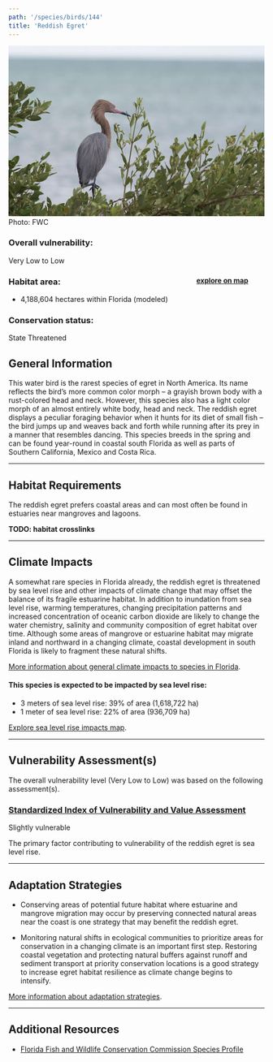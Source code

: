 ```yaml
---
path: '/species/birds/144'
title: 'Reddish Egret'
---
```


<content-header icon="waterbirds" title="Reddish Egret" subtitle="Egretta rufescens">
</content-header>

<div id="TopSection">

<div class="header-photo"><img src="144.jpg" alt="Photo for 144"/>
<figcaption>Photo: FWC</figcaption></div>

<div>

### Overall vulnerability:

<div class="vulnerability vulnerability-low">Very Low to Low</div>

<h3>Habitat area: 
<a href="/species/birds/144/map" style="float:right;font-size:smaller;margin-right: 2rem;">
<fa-icon name="map"></fa-icon>
explore on map
</a>
</h3>

-   4,188,604 hectares within Florida (modeled)


### Conservation status:

State Threatened

</div>
</div>

## General Information

This water bird is the rarest species of egret in North America.  Its name reflects the bird’s more common color morph – a grayish brown body with a rust-colored head and neck.  However, this species also has a light color morph of an almost entirely white body, head and neck.  The reddish egret displays a peculiar foraging behavior when it hunts for its diet of small fish – the bird jumps up and weaves back and forth while running after its prey in a manner that resembles dancing. This species breeds in the spring and can be found year-round in coastal south Florida as well as parts of Southern California, Mexico and Costa Rica.

<hr />

## Habitat Requirements

The reddish egret prefers coastal areas and can most often be found in estuaries near mangroves and lagoons.

**TODO: habitat crosslinks**

<hr />

## Climate Impacts

A somewhat rare species in Florida already, the reddish egret is threatened by sea level rise and other impacts of climate change that may offset the balance of its fragile estuarine habitat.  In addition to inundation from sea level rise, warming temperatures, changing precipitation patterns and increased concentration of oceanic carbon dioxide are likely to change the water chemistry, salinity and community composition of egret habitat over time.  Although some areas of mangrove or estuarine habitat may migrate inland and northward in a changing climate, coastal development in south Florida is likely to fragment these natural shifts.

[More information about general climate impacts to species in Florida](/impacts/species).


#### This species is expected to be impacted by sea level rise:

- 3 meters of sea level rise: 39% of area (1,618,722 ha)
- 1 meter of sea level rise: 22% of area (936,709 ha)

[Explore sea level rise impacts map](/species/birds/144/map).


<hr />

## Vulnerability Assessment(s)

The overall vulnerability level (Very Low to Low) was based on the following assessment(s).
#### 
<div class="vulnerability-header">
<h3><a href="/impacts/vulnerability/sivva/species">Standardized Index of Vulnerability and Value Assessment</a></h3>
<div class="vulnerability vulnerability-slight">Slightly vulnerable</div>
</div> 

The primary factor contributing to vulnerability of the reddish egret is sea level rise.


<hr />

## Adaptation Strategies

- Conserving areas of potential future habitat where estuarine and mangrove migration may occur by preserving connected natural areas near the coast is one strategy that may benefit the reddish egret.

- Monitoring natural shifts in ecological communities to prioritize areas for conservation in a changing climate is an important first step.  Restoring coastal vegetation and protecting natural buffers against runoff and sediment transport at priority conservation locations is a good strategy to increase egret habitat resilience as climate change begins to intensify.

[More information about adaptation strategies](/strategies).

<hr />


## Additional Resources

- [Florida Fish and Wildlife Conservation Commission Species Profile](https://myfwc.com/wildlifehabitats/profiles/birds/waterbirds/reddish-egret/)
